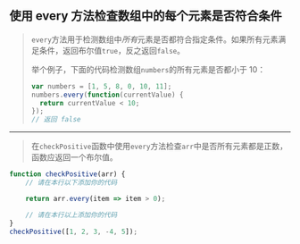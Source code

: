 ## 使用 every 方法检查数组中的每个元素是否符合条件

> `every`方法用于检测数组中*所有*元素是否都符合指定条件。如果所有元素满足条件，返回布尔值`true`，反之返回`false`。
>
> 举个例子，下面的代码检测数组`numbers`的所有元素是否都小于 10：
>
> ```js
> var numbers = [1, 5, 8, 0, 10, 11];
> numbers.every(function(currentValue) {
>   return currentValue < 10;
> });
> // 返回 false
> ```

---

> 在`checkPositive`函数中使用`every`方法检查`arr`中是否所有元素都是正数，函数应返回一个布尔值。

```js
function checkPositive(arr) {
    // 请在本行以下添加你的代码

    return arr.every(item => item > 0);

    // 请在本行以上添加你的代码
}
checkPositive([1, 2, 3, -4, 5]);
```

